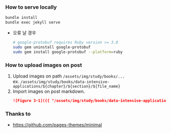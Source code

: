 ### How to serve locally
```sh
bundle install
bundle exec jekyll serve
```

- 오류 날 경우
    ```sh
    # google-protobuf requires Ruby version >= 3.0
    sudo gem uninstall google-protobuf
    sudo gem install google-protobuf --platform=ruby
    ```

### How to upload images on post
1. Upload images on path `/assets/img/study/books/...`<br/>
    ex. `/assets/img/study/books/data-intensive-applications/${chapter}/${section}/${file_name}`
2. Import images on post markdown.
    ```md
    ![Figure 3-1]({{ "/assets/img/study/books/data-intensive-applications/chapter03/section1/figure3-1.png" | relative_url }})
    ```

### Thanks to
* https://github.com/pages-themes/minimal